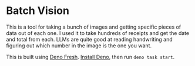 # Batch Vision

This is a tool for taking a bunch of images and getting specific pieces of data out of each one. I used it to take hundreds of receipts and get the date and total from each. LLMs are quite good at reading handwriting and figuring out which number in the image is the one you want.

This is built using [Deno Fresh](https://fresh.deno.dev/). [Install Deno](https://docs.deno.com/runtime/getting_started/installation/), then run `deno task start`.